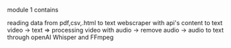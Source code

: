 module 1 contains 

reading data from pdf,csv,.html to text
webscraper with api's content to text
video -> text => processing video with audio -> remove audio -> audio to text through openAI Whisper and FFmpeg